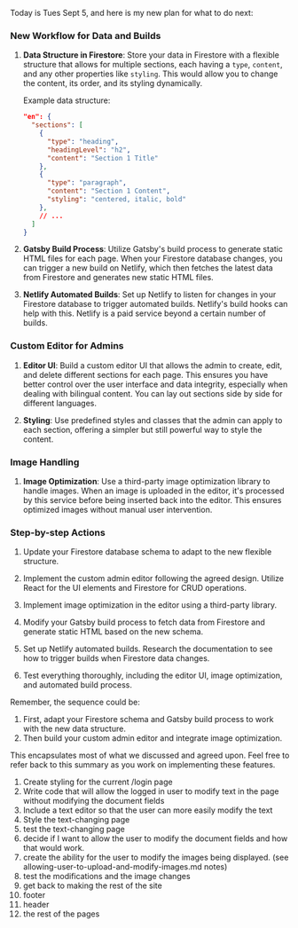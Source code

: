 Today is Tues Sept 5, and here is my new plan for what to do next:
### New Workflow for Data and Builds

1. **Data Structure in Firestore**: Store your data in Firestore with a flexible structure that allows for multiple sections, each having a `type`, `content`, and any other properties like `styling`. This would allow you to change the content, its order, and its styling dynamically.

    Example data structure:

    ```json
    "en": {
      "sections": [
        {
          "type": "heading",
          "headingLevel": "h2",
          "content": "Section 1 Title"
        },
        {
          "type": "paragraph",
          "content": "Section 1 Content",
          "styling": "centered, italic, bold"
        },
        // ...
      ]
    }
    ```

2. **Gatsby Build Process**: Utilize Gatsby's build process to generate static HTML files for each page. When your Firestore database changes, you can trigger a new build on Netlify, which then fetches the latest data from Firestore and generates new static HTML files.

3. **Netlify Automated Builds**: Set up Netlify to listen for changes in your Firestore database to trigger automated builds. Netlify's build hooks can help with this. Netlify is a paid service beyond a certain number of builds.

### Custom Editor for Admins

1. **Editor UI**: Build a custom editor UI that allows the admin to create, edit, and delete different sections for each page. This ensures you have better control over the user interface and data integrity, especially when dealing with bilingual content. You can lay out sections side by side for different languages.

2. **Styling**: Use predefined styles and classes that the admin can apply to each section, offering a simpler but still powerful way to style the content.

### Image Handling

1. **Image Optimization**: Use a third-party image optimization library to handle images. When an image is uploaded in the editor, it's processed by this service before being inserted back into the editor. This ensures optimized images without manual user intervention.

### Step-by-step Actions

1. Update your Firestore database schema to adapt to the new flexible structure.
  
2. Implement the custom admin editor following the agreed design. Utilize React for the UI elements and Firestore for CRUD operations.

3. Implement image optimization in the editor using a third-party library.

4. Modify your Gatsby build process to fetch data from Firestore and generate static HTML based on the new schema.

5. Set up Netlify automated builds. Research the documentation to see how to trigger builds when Firestore data changes.

6. Test everything thoroughly, including the editor UI, image optimization, and automated build process.

Remember, the sequence could be:
1. First, adapt your Firestore schema and Gatsby build process to work with the new data structure.
2. Then build your custom admin editor and integrate image optimization.

This encapsulates most of what we discussed and agreed upon. Feel free to refer back to this summary as you work on implementing these features.


1.  Create styling for the current /login page
2.  Write code that will allow the logged in user to modify text in the page without modifying the document fields
3.  Include a text editor so that the user can more easily modify the text
4.  Style the text-changing page
5.  test the text-changing page
6.  decide if I want to allow the user to modify the document fields and how that would work.
7.  create the ability for the user to modify the images being displayed.  (see allowing-user-to-upload-and-modify-images.md notes)
8.  test the modifications and the image changes
9.  get back to making the rest of the site
10. footer
11. header
12. the rest of the pages

